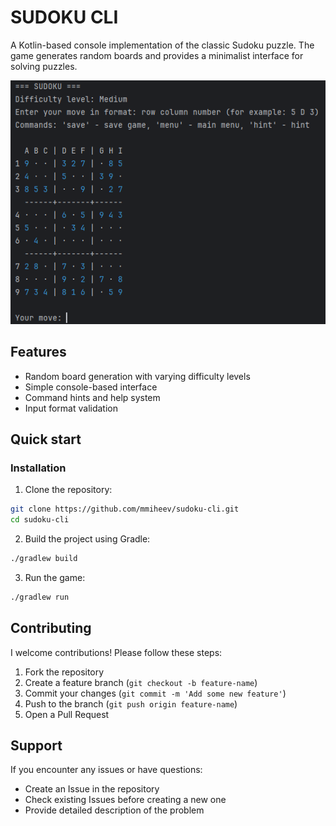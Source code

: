 # SUDOKU CLI

A Kotlin-based console implementation of the classic Sudoku puzzle. The game generates random boards and provides a minimalist interface for solving puzzles.

![SUDOKU](asserts/screenshot.png)

## Features

- Random board generation with varying difficulty levels
- Simple console-based interface
- Command hints and help system
- Input format validation

## Quick start

### Installation

1. Clone the repository:
```bash
git clone https://github.com/mmiheev/sudoku-cli.git
cd sudoku-cli
```

2. Build the project using Gradle:
```bash
./gradlew build
```

3. Run the game:
```bash
./gradlew run
```

## Contributing

I welcome contributions! Please follow these steps:

1. Fork the repository
2. Create a feature branch (`git checkout -b feature-name`)
3. Commit your changes (`git commit -m 'Add some new feature'`)
4. Push to the branch (`git push origin feature-name`)
5. Open a Pull Request

## Support

If you encounter any issues or have questions:

- Create an Issue in the repository
- Check existing Issues before creating a new one
- Provide detailed description of the problem